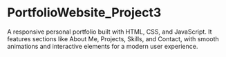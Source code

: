 # PortfolioWebsite_Project3
A responsive personal portfolio built with HTML, CSS, and JavaScript. It features sections like About Me, Projects, Skills, and Contact, with smooth animations and interactive elements for a modern user experience.
